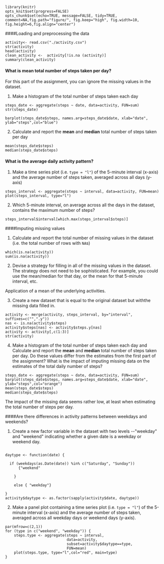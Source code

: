 ```{r, echo=TRUE}
library(knitr)
opts_knit$set(progress=FALSE)
opts_chunk$set(echo=TRUE, message=FALSE, tidy=TRUE, comment=NA,fig.path="figure/", fig.keep="high", fig.width=10, fig.height=6,fig.align="center")
```


####Loading and preprocessing the data
```{r, echo=TRUE}
activity<- read.csv("./activity.csv")
str(activity)
head(activity)
clean_activity <-  activity[!is.na (activity)]
summary(clean_activity)
```
#### What is mean total number of steps taken per day?
For this part of the assignment, you can ignore the missing values in the dataset.

1. Make a histogram of the total number of steps taken each day
```{r,echo=TRUE}
steps_date <- aggregate(steps ~ date, data=activity, FUN=sum)
str(steps_date)

barplot(steps_date$steps, names.arg=steps_date$date, xlab="date", ylab="steps",col="blue")
```

2. Calculate and report the **mean** and **median** total number of steps taken per day

```{r,echo=TRUE}
mean(steps_date$steps)
median(steps_date$steps)
```
#### What is the average daily activity pattern?

1. Make a time series plot (i.e. `type = "l"`) of the 5-minute interval (x-axis) and the average number of steps taken, averaged across all days (y-axis)

```{r, echo=TRUE}
steps_interval <- aggregate(steps ~ interval, data=activity, FUN=mean)
plot(steps_interval, type="l")
```

2. Which 5-minute interval, on average across all the days in the dataset, contains the maximum number of steps?

```{r}
steps_interval$interval[which.max(steps_interval$steps)]
```

####Imputing missing values

1. Calculate and report the total number of missing values in the dataset (i.e. the total number of rows with `NA`s)

```{r}
which(is.na(activity))
sum(is.na(activity))

```
2. Devise a strategy for filling in all of the missing values in the dataset. The strategy does not need to be sophisticated. For
example, you could use the mean/median for that day, or the mean for that 5-minute interval, etc.

 Application of a mean of the underlying activities.

3. Create a new dataset that is equal to the original dataset but withthe missing data filled in.

```{r}
activity <- merge(activity, steps_interval, by="interval", suffixes=c("",".y"))
nas <- is.na(activity$steps)
activity$steps[nas] <- activity$steps.y[nas]
activity <- activity[,c(1:3)]
str(activity)
```
4. Make a histogram of the total number of steps taken each day and Calculate and report the **mean** and **median** total number of steps taken per day. Do these values differ from the estimates from the first part of the assignment? What is the impact of imputing missing data on the estimates of the total daily number of steps?

```{r}
steps_date <- aggregate(steps ~ date, data=activity, FUN=sum)
barplot(steps_date$steps, names.arg=steps_date$date, xlab="date", ylab="steps",col="orange")
mean(steps_date$steps)
median(steps_date$steps)
```
The impact of the missing data seems rather low, at least when
estimating the total number of steps per day.

####Are there differences in activity patterns between weekdays and weekends?

1. Create a new factor variable in the dataset with two levels --"weekday" and "weekend" indicating whether a given date is a
   weekday or weekend day.

```{r, cache=TRUE}

daytype <- function(date) {
    
  if (weekdays(as.Date(date)) %in% c("Saturday", "Sunday")) 
      {"weekend"
       
    } 
    
    else { "weekday"}
    
}
activity$daytype <- as.factor(sapply(activity$date, daytype))
```

2. Make a panel plot containing a time series plot (i.e. `type = "l"`) of the 5-minute interval (x-axis) and the average number of steps taken, averaged across all weekday days or weekend days
   (y-axis).

```{r}
par(mfrow=c(2,1))
for (type in c("weekend", "weekday")) {
    steps.type <- aggregate(steps ~ interval,
                            data=activity,
                            subset=activity$daytype==type,
                            FUN=mean)
    plot(steps.type, type="l",col="red", main=type)
}
```
